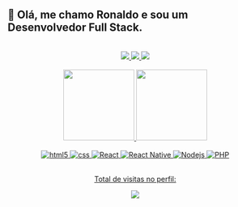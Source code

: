 ## :wave: Olá, me chamo Ronaldo e sou um Desenvolvedor Full Stack.

<br />

<div align="center">
	<a href="https://instagram.com/theronaldostar" target="_blank">
		<img src="https://img.shields.io/badge/-Instagram-%23E4405F?style=for-the-badge&logo=instagram&logoColor=white" target="_blank">
	</a>
	<a href = "mailto:ronaldo.rs44@gmail.com">
		<img src="https://img.shields.io/badge/-Gmail-%23333?style=for-the-badge&logo=gmail&logoColor=white" target="_blank">
	</a>
	<a href="https://br.linkedin.com/in/theronaldostar" target="_blank">
		<img src="https://img.shields.io/badge/-LinkedIn-%230077B5?style=for-the-badge&logo=linkedin&logoColor=white" target="_blank">
	</a>
</div>

<br />

<div align="center">
	<a href="https://github.com/theronaldostar">
	<img height="140em" src="https://github-readme-stats.vercel.app/api?username=theronaldostar&show_icons=true&theme=dracula&include_all_commits=true&count_private=true" />
	<img height="140em" src="https://github-readme-stats.vercel.app/api/top-langs/?username=theronaldostar&layout=compact&langs_count=7&theme=dracula" />
</div>

<br />

<div style="display: inline_block" align="center">
	<img alt="html5" src="https://img.shields.io/badge/HTML5-E34F26?style=for-the-badge&logo=html5&logoColor=white" />
	<img alt="css" src="https://img.shields.io/badge/CSS3-1572B6?style=for-the-badge&logo=css3&logoColor=white" />
	<img alt="React" src="https://img.shields.io/badge/React-20232A?style=for-the-badge&logo=react&logoColor=61DAFB" />
	<img alt="React Native" src="https://img.shields.io/badge/React_Native-20232A?style=for-the-badge&logo=react&logoColor=61DAFB" />
	<img alt="Nodejs" src="https://img.shields.io/badge/Node.js-43853D?style=for-the-badge&logo=node.js&logoColor=white" />
	<img alt="PHP" src="https://img.shields.io/badge/PHP-777BB4?style=for-the-badge&logo=php&logoColor=white" />
</div>

<br />

<p align="center">Total de visitas no perfil:</p>
<p align="center">
    <img alingn="center" src="https://profile-counter.glitch.me/theronaldostar/count.svg"/>
</p>

<br />
